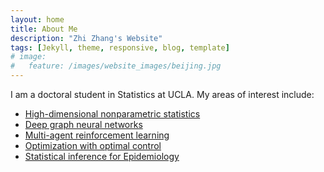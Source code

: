 ```yaml
---
layout: home
title: About Me 
description: "Zhi Zhang's Website"
tags: [Jekyll, theme, responsive, blog, template]
# image:
#   feature: /images/website_images/beijing.jpg
---
```


I am a doctoral student in Statistics at UCLA. My areas of interest include:
- [High-dimensional nonparametric statistics](/_posts/publications/2024-01-21-hd_np.md)
- [Deep graph neural networks](/_posts/publications/2024-01-21-dl_gnn.md)
- [Multi-agent reinforcement learning](/_posts/publications/2024-01-21-rl.md)
- [Optimization with optimal control](/_posts/publications/2024-01-21-opt.md) 
- [Statistical inference for Epidemiology](/_posts/publications/2024-01-21-epd.md)
 
<!-- #### Publications/Preprints

---


**Risk Bounds for Quantile Additive Trend Filtering.**  
**Zhi Zhang**, Kyle Ritscher, Oscar Madrid Padilla.  
*In Submission.* [link](https://arxiv.org/pdf/2310.11711.pdf)  

<br>

**Multivariate Time Series Forecasting By Graph Attention Networks With Theoretical Guarantees.**  
**Zhi Zhang**, Weijian Li, Han Liu.  
*AISTATS 2024.*  

<br>

**Reinforcement Learning Under a Multi-agent Predictive State Representation Model: Method and Theory.**  
**Zhi Zhang**, Zhuoyan Yang, Han Liu, Furong Huang.  
*ICLR2022 Spotlight.* [link](https://openreview.net/pdf?id=PLDOnFoVm4)  

<br>

**Integrating Independent and Centralized Multi-agent Reinforcement Learning for Traffic Signal Network Optimization.**  
**Zhi Zhang**, Jiachen Yang, Hongyuan Zha.  
*AAMAS 2020 Extended Abstract.* [arXiv](https://arxiv.org/abs/1909.10651), [code](/downloads/code/multi-agents-trafficlights.zip)  

<br>  

**Classification of Phonocardiogram Signals Based on Envelope Optimization Model and Support Vector Machine.**  
Lijun Yang, Shuang Lia, **Zhi Zhang**, Xiaohui Yang.  
*Biomedical Signal Processing and Control, April 2019.* [pdf](https://www.researchgate.net/profile/Lijun-Yang-15/publication/338116487_Classification_of_Phonocardiogram_Signals_Based_on_Envelope_Optimization_Model_and_Support_Vector_Machine/links/5e00517c92851c836493bfa9/Classification-of-Phonocardiogram-Signals-Based-on-Envelope-Optimization-Model-and-Support-Vector-Machine.pdf)  

<br>  

**Dynamic Patterns and Predictors of Hydroxychloroquine Nonadherence Among Medicaid Beneficiaries with Systemic Lupus Erythematosus.**  
Candace H. Feldman, Jamie Collins, **Zhi Zhang**, S. V. Subramanian, Daniel H. Solomon, Ichiro Kawachi, Karen H. Costenbader.  
*Seminars in Arthritis and Rheumatism, WB Saunders, 2018.* [pubMed](https://pubmed.ncbi.nlm.nih.gov/29458974/)  

<br>  

**Azathioprine and Mycophenolate Mofetil Adherence Patterns and Predictors Among Medicaid Beneficiaries with Systemic Lupus Erythematosus.**  
Candace H Feldman, Jamie Collins, **Zhi Zhang**, Chang Xu, S. V. Subramanian, Ichiro Kawachi, Daniel H Solomon, Karen H Costenbader.  
*Arthritis Care & Research, 2019.* [pubMed](https://www.ncbi.nlm.nih.gov/pmc/articles/PMC6482109/)  

<br>

**Association of Weight Loss with Improved Disease Activity in Patients with Rheumatoid Arthritis: A Retrospective Analysis Using Electronic Medical Record Data.**  
David J. Kreps, Florencia Halperin, Sonali P. Desai, **Zhi Zhang**, Elena Losina, Amber T. Olson, Elizabeth W. Karlson, Bonnie L. Bermas, Jeffrey A. Sparks.  
*International Journal of Clinical Rheumatology 13, no. 1 (2018): 1.* [pubMed](https://www.ncbi.nlm.nih.gov/pmc/articles/PMC5875117/)  

<br>

**Diet and Rheumatoid Arthritis Symptoms: Survey Results from a Rheumatoid Arthritis Registry.**  
SK Tedeschi, M Frits, J Cui, **Zhi Zhang**, T Mahmoud, C Iannaccone, TC Lin, K Yoshida, ME Weinblatt, NA Shadick, DH Solomon.  
*Arthritis Care & Research. 2017 Dec 1;69(12):1920-5.* [pubMed](https://pubmed.ncbi.nlm.nih.gov/28217907/)  

<br>

**Pain Sensitization is Associated with Disease Activity in Rheumatoid Arthritis Patients: A Cross-Sectional Study.**  
Yvonne C Lee, Clifton O Bingham III, Robert R Edwards, Wendy Marder, Kristine Phillips, Marcy B Bolster, Daniel J Clauw, Larry W Moreland, Bing Lu, Alyssa Wohlfahrt, **Zhi Zhang**, Tuhina Neogi.  
*Arthritis Care & Research. 2017 Apr 24.* [pubMed](https://www.ncbi.nlm.nih.gov/pmc/articles/PMC5654691/)  

<br>

**Association Between Pain Sensitization and Disease Activity in Patients with Rheumatoid Arthritis: A Cross-Sectional Study.**  
Yvonne C Lee, Clifton O Bingham III, Robert R Edwards, Wendy Marder, Kristine Phillips, Marcy B Bolster, Daniel J Clauw, Larry W Moreland, Bing Lu, Alyssa Wohlfahrt, **Zhi Zhang**, Tuhina Neogi.  
*Arthritis Care & Research, 2018.* [pubMed](https://pubmed.ncbi.nlm.nih.gov/28437846/)  

<br>

**Direct Medical Costs for Medicare Patients with Rheumatoid Arthritis.**  
Andrew Hresko, **Zhi Zhang**, Joshua Colls, Michael E Weinblatt, Nancy A. Shadick, Daniel Solomon.  
*2018 ACR/ARHR Annual Meeting.* [link](https://acrabstracts.org/abstract/direct-medical-costs-for-medicare-patients-with-rheumatoid-arthritis/)  

<br>

**Whole Genome Association Study of Gout in Patients with Hyperuricemia Identified Many Possible New Candidate Risk Alleles.**  
Jing Cui, **Zhi Zhang**, Elizabeth Karlson, Daniel Solomon.  
*2017 ACR/ARHP Annual Meeting.* [link](https://acrabstracts.org/abstract/gwas-of-gout-in-patients-with-hyperuricemia-identified-many-possible-new-candidate-risk-alleles/)  

<br>

**Identification of Clinically Relevant Pain Profiles in Individuals with Active RA.**  
Alyssa Wohlfahrt, **Zhi Zhang**, Bing Lu, Clifton O. Bingham III, Marcy B. Bolster, Wendy Marder, Larry W. Moreland, Kristine Phillips, Tuhina Neogi, Yvonne C. Lee.  
*2017 ACR/ARHP Annual Meeting.* [link](https://acrabstracts.org/abstract/identification-of-clinically-relevant-pain-profiles-in-individuals-with-active-ra/)  

<br>

**Prevalence of Cytopenias Associated with Low-Dose Methotrexate and Folic Acid Among Patients with RA: A Systematic Review and Meta-Analysis.**  
Katheeln Vinny, **Zhi Zhang**, Danial Soloman.  
*2017 ACR/ARHP Annual Meeting.* [link](https://acrabstracts.org/abstract/hematologic-abnormalities-during-the-use-of-low-dose-methotrexate-for-rheumatoid-arthritis-a-systematic-review-and-meta-analysis/)   -->









